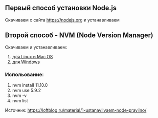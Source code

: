 
## Первый способ установки Node.js ##
Скачиваем с сайта https://nodejs.org и устанавливаем

## Второй способ - NVM (Node Version Manager) ##
Скачиваем и устанавливаем:
1) [для Linux и Mac OS](https://github.com/creationix/nvm)
2) [для Windows](https://github.com/coreybutler/nvm-windows)

### Испольование: ###
1. nvm install 11.10.0
2. nvm use 5.9.2
3. nvm -v
4. nvm list

Источник:
https://loftblog.ru/material/1-ustanavlivaem-node-pravilno/